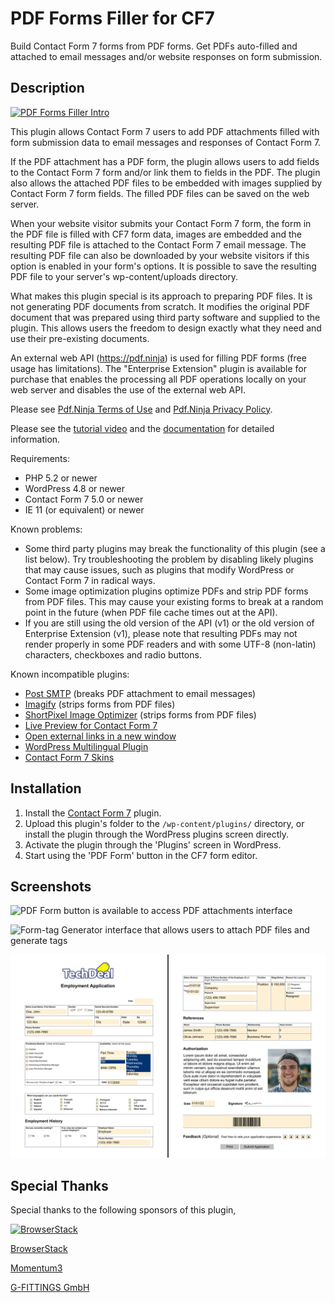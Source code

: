 # PDF Forms Filler for CF7

Build Contact Form 7 forms from PDF forms. Get PDFs auto-filled and attached to email messages and/or website responses on form submission.

## Description

[![PDF Forms Filler Intro](https://img.youtube.com/vi/PhcPZwDXlh8/0.jpg)](https://www.youtube.com/watch?v=PhcPZwDXlh8 "PDF Forms Filler Intro")

This plugin allows Contact Form 7 users to add PDF attachments filled with form submission data to email messages and responses of Contact Form 7.

If the PDF attachment has a PDF form, the plugin allows users to add fields to the Contact Form 7 form and/or link them to fields in the PDF. The plugin also allows the attached PDF files to be embedded with images supplied by Contact Form 7 form fields. The filled PDF files can be saved on the web server.

When your website visitor submits your Contact Form 7 form, the form in the PDF file is filled with CF7 form data, images are embedded and the resulting PDF file is attached to the Contact Form 7 email message. The resulting PDF file can also be downloaded by your website visitors if this option is enabled in your form's options. It is possible to save the resulting PDF file to your server's wp-content/uploads directory.

What makes this plugin special is its approach to preparing PDF files. It is not generating PDF documents from scratch. It modifies the original PDF document that was prepared using third party software and supplied to the plugin. This allows users the freedom to design exactly what they need and use their pre-existing documents.

An external web API (https://pdf.ninja) is used for filling PDF forms (free usage has limitations). The "Enterprise Extension" plugin is available for purchase that enables the processing all PDF operations locally on your web server and disables the use of the external web API.

Please see [Pdf.Ninja Terms of Use](https://pdf.ninja/#terms) and [Pdf.Ninja Privacy Policy](https://pdf.ninja/#privacy).

Please see the [tutorial video](https://youtu.be/jy84xqnj0Zk) and the [documentation](https://pdfformsfiller.org/docs/cf7/) for detailed information.

Requirements:
* PHP 5.2 or newer
* WordPress 4.8 or newer
* Contact Form 7 5.0 or newer
* IE 11 (or equivalent) or newer

Known problems:
* Some third party plugins may break the functionality of this plugin (see a list below). Try troubleshooting the problem by disabling likely plugins that may cause issues, such as plugins that modify WordPress or Contact Form 7 in radical ways.
* Some image optimization plugins optimize PDFs and strip PDF forms from PDF files. This may cause your existing forms to break at a random point in the future (when PDF file cache times out at the API).
* If you are still using the old version of the API (v1) or the old version of Enterprise Extension (v1), please note that resulting PDFs may not render properly in some PDF readers and with some UTF-8 (non-latin) characters, checkboxes and radio buttons.

Known incompatible plugins:
* [Post SMTP](https://wordpress.org/plugins/post-smtp/) (breaks PDF attachment to email messages)
* [Imagify](https://wordpress.org/plugins/imagify/) (strips forms from PDF files)
* [ShortPixel Image Optimizer](https://wordpress.org/plugins/shortpixel-image-optimiser/) (strips forms from PDF files)
* [Live Preview for Contact Form 7](https://wordpress.org/plugins/cf7-live-preview/)
* [Open external links in a new window](https://wordpress.org/plugins/open-external-links-in-a-new-window/)
* [WordPress Multilingual Plugin](https://wpml.org/)
* [Contact Form 7 Skins](https://wordpress.org/plugins/contact-form-7-skins/)

## Installation

1. Install the [Contact Form 7](https://wordpress.org/plugins/contact-form-7) plugin.
2. Upload this plugin's folder to the `/wp-content/plugins/` directory, or install the plugin through the WordPress plugins screen directly.
3. Activate the plugin through the 'Plugins' screen in WordPress.
4. Start using the 'PDF Form' button in the CF7 form editor.

## Screenshots

![PDF Form button is available to access PDF attachments interface](assets/screenshot-1.png?raw=true)

![Form-tag Generator interface that allows users to attach PDF files and generate tags](assets/screenshot-2.png?raw=true)

![Filled PDF file](assets/screenshot-3.png?raw=true)

## Special Thanks

Special thanks to the following sponsors of this plugin,

[![BrowserStack](assets/BrowserStack.png)](https://www.browserstack.com/)

[BrowserStack](https://www.browserstack.com/)

[Momentum3](http://momentum3.biz/)

[G-FITTINGS GmbH](http://www.g-fittings.com/)
